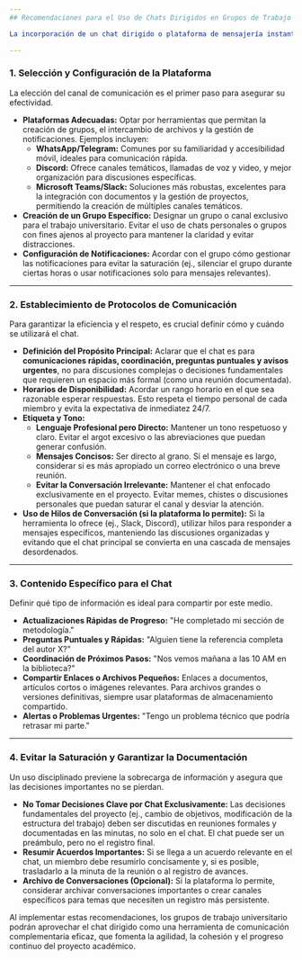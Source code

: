 ```yaml
---
## Recomendaciones para el Uso de Chats Dirigidos en Grupos de Trabajo Universitario

La incorporación de un chat dirigido o plataforma de mensajería instantánea se ha convertido en una herramienta indispensable para la comunicación ágil y la coordinación en grupos de trabajo académico. Utilizado estratégicamente, este canal puede potenciar la eficiencia, facilitar la resolución rápida de dudas y mantener a todos los miembros informados en tiempo real. No obstante, su uso inadecuado puede derivar en distracciones, sobrecarga de información y malentendidos. A continuación, se detallan recomendaciones sistemáticas para optimizar su empleo en un contexto universitario:

---
```

### 1. Selección y Configuración de la Plataforma

La elección del canal de comunicación es el primer paso para asegurar su efectividad.

* **Plataformas Adecuadas:** Optar por herramientas que permitan la creación de grupos, el intercambio de archivos y la gestión de notificaciones. Ejemplos incluyen:
    * **WhatsApp/Telegram:** Comunes por su familiaridad y accesibilidad móvil, ideales para comunicación rápida.
    * **Discord:** Ofrece canales temáticos, llamadas de voz y video, y mejor organización para discusiones específicas.
    * **Microsoft Teams/Slack:** Soluciones más robustas, excelentes para la integración con documentos y la gestión de proyectos, permitiendo la creación de múltiples canales temáticos.
* **Creación de un Grupo Específico:** Designar un grupo o canal exclusivo para el trabajo universitario. Evitar el uso de chats personales o grupos con fines ajenos al proyecto para mantener la claridad y evitar distracciones.
* **Configuración de Notificaciones:** Acordar con el grupo cómo gestionar las notificaciones para evitar la saturación (ej., silenciar el grupo durante ciertas horas o usar notificaciones solo para mensajes relevantes).

---
### 2. Establecimiento de Protocolos de Comunicación

Para garantizar la eficiencia y el respeto, es crucial definir cómo y cuándo se utilizará el chat.

* **Definición del Propósito Principal:** Aclarar que el chat es para **comunicaciones rápidas, coordinación, preguntas puntuales y avisos urgentes**, no para discusiones complejas o decisiones fundamentales que requieren un espacio más formal (como una reunión documentada).
* **Horarios de Disponibilidad:** Acordar un rango horario en el que sea razonable esperar respuestas. Esto respeta el tiempo personal de cada miembro y evita la expectativa de inmediatez 24/7.
* **Etiqueta y Tono:**
    * **Lenguaje Profesional pero Directo:** Mantener un tono respetuoso y claro. Evitar el argot excesivo o las abreviaciones que puedan generar confusión.
    * **Mensajes Concisos:** Ser directo al grano. Si el mensaje es largo, considerar si es más apropiado un correo electrónico o una breve reunión.
    * **Evitar la Conversación Irrelevante:** Mantener el chat enfocado exclusivamente en el proyecto. Evitar memes, chistes o discusiones personales que puedan saturar el canal y desviar la atención.
* **Uso de Hilos de Conversación (si la plataforma lo permite):** Si la herramienta lo ofrece (ej., Slack, Discord), utilizar hilos para responder a mensajes específicos, manteniendo las discusiones organizadas y evitando que el chat principal se convierta en una cascada de mensajes desordenados.

---
### 3. Contenido Específico para el Chat

Definir qué tipo de información es ideal para compartir por este medio.

* **Actualizaciones Rápidas de Progreso:** "He completado mi sección de metodología."
* **Preguntas Puntuales y Rápidas:** "Alguien tiene la referencia completa del autor X?"
* **Coordinación de Próximos Pasos:** "Nos vemos mañana a las 10 AM en la biblioteca?"
* **Compartir Enlaces o Archivos Pequeños:** Enlaces a documentos, artículos cortos o imágenes relevantes. Para archivos grandes o versiones definitivas, siempre usar plataformas de almacenamiento compartido.
* **Alertas o Problemas Urgentes:** "Tengo un problema técnico que podría retrasar mi parte."

---
### 4. Evitar la Saturación y Garantizar la Documentación

Un uso disciplinado previene la sobrecarga de información y asegura que las decisiones importantes no se pierdan.

* **No Tomar Decisiones Clave por Chat Exclusivamente:** Las decisiones fundamentales del proyecto (ej., cambio de objetivos, modificación de la estructura del trabajo) deben ser discutidas en reuniones formales y documentadas en las minutas, no solo en el chat. El chat puede ser un preámbulo, pero no el registro final.
* **Resumir Acuerdos Importantes:** Si se llega a un acuerdo relevante en el chat, un miembro debe resumirlo concisamente y, si es posible, trasladarlo a la minuta de la reunión o al registro de avances.
* **Archivo de Conversaciones (Opcional):** Si la plataforma lo permite, considerar archivar conversaciones importantes o crear canales específicos para temas que necesiten un registro más persistente.

Al implementar estas recomendaciones, los grupos de trabajo universitario podrán aprovechar el chat dirigido como una herramienta de comunicación complementaria eficaz, que fomenta la agilidad, la cohesión y el progreso continuo del proyecto académico.

